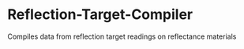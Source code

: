 # Reflection-Target-Compiler
Compiles data from reflection target readings on reflectance materials
